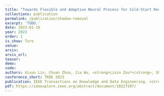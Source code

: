 ```yaml
---    
title: "Towards Flexible and Adaptive Neural Process for Cold-Start Recommendation"
collections: publication
permalink: /publication/shadow-removal
excerpt: 'TODO.'
date: 2023-01-16
year: 2023
order: 1
is_show: Ture
venue: 
arxiv: 
arxiv_url: 
teaser: 
demo: 
code: 
authors: Xixun Lin, Chuan Zhou, Jia Wu, <strong>Lixin Zou*</strong>, Shirui Pan, Yanan Cao, Bin Wang, Shuaiqiang Wang, Dawei Yin
conference_short: TKDE 2023
publication: IEEE Transactions on Knowledge and Data Engineering. <strong>(CCF-A)</strong>
pdf: https://ieeexplore.ieee.org/abstract/document/10227597/
---
```


